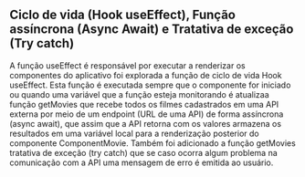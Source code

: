 ## Ciclo de vida (Hook useEffect), Função assíncrona (Async Await) e Tratativa de exceção (Try catch)
A função useEffect é responsável por executar a renderizar os componentes do aplicativo foi explorada a função de ciclo de vida Hook useEffect. Esta função é executada sempre que o componente for iniciado ou quando uma variável que a função esteja monitorando é atualizaa função getMovies que recebe todos os filmes cadastrados em uma API externa por meio de um endpoint (URL de uma API) de forma assíncrona (async await), que assim que a API retorna com os valores armazena os resultados em uma variável local para a renderização posterior do componente ComponentMovie.
Também foi adicionado a função getMovies tratativa de exceção (try catch) que se caso ocorra algum problema na comunicação com a API uma mensagem de erro é emitida ao usuário. 

